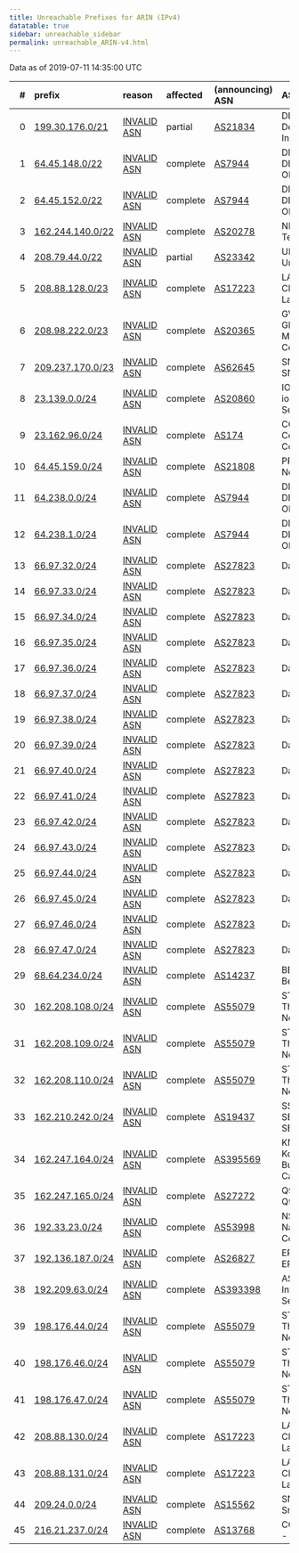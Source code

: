 ```yaml
---
title: Unreachable Prefixes for ARIN (IPv4)
datatable: true
sidebar: unreachable_sidebar
permalink: unreachable_ARIN-v4.html
---
```


Data as of 2019-07-11 14:35:00 UTC


<div class="datatable-begin"></div>

|   # | prefix                                                     | reason                                                                                                   | affected   | (announcing) ASN                         | AS Name                                                |   unreachable /24s |
|----:|:-----------------------------------------------------------|:---------------------------------------------------------------------------------------------------------|:-----------|:-----------------------------------------|:-------------------------------------------------------|-------------------:|
|   0 | [199.30.176.0/21](https://stat.ripe.net/199.30.176.0/21)   | [INVALID ASN](https://rpki-validator.ripe.net/announcement-preview?asn=AS21834&prefix=199.30.176.0/21)   | partial    | [AS21834](unreachable_AS21834-v4.html)   | DESIRE2LEARN - Desire2Learn Incorporated               |                  8 |
|   1 | [64.45.148.0/22](https://stat.ripe.net/64.45.148.0/22)     | [INVALID ASN](https://rpki-validator.ripe.net/announcement-preview?asn=AS7944&prefix=64.45.148.0/22)     | complete   | [AS7944](unreachable_AS7944-v4.html)     | DMVOL-ASN - DELMARVA ONLINE                            |                  4 |
|   2 | [64.45.152.0/22](https://stat.ripe.net/64.45.152.0/22)     | [INVALID ASN](https://rpki-validator.ripe.net/announcement-preview?asn=AS7944&prefix=64.45.152.0/22)     | complete   | [AS7944](unreachable_AS7944-v4.html)     | DMVOL-ASN - DELMARVA ONLINE                            |                  4 |
|   3 | [162.244.140.0/22](https://stat.ripe.net/162.244.140.0/22) | [INVALID ASN](https://rpki-validator.ripe.net/announcement-preview?asn=AS20278&prefix=162.244.140.0/22)  | complete   | [AS20278](unreachable_AS20278-v4.html)   | NEXEON - Nexeon Technologies                           |                  4 |
|   4 | [208.79.44.0/22](https://stat.ripe.net/208.79.44.0/22)     | [INVALID ASN](https://rpki-validator.ripe.net/announcement-preview?asn=AS23342&prefix=208.79.44.0/22)    | partial    | [AS23342](unreachable_AS23342-v4.html)   | UNITEDLAYER - Unitedlayer                              |                  4 |
|   5 | [208.88.128.0/23](https://stat.ripe.net/208.88.128.0/23)   | [INVALID ASN](https://rpki-validator.ripe.net/announcement-preview?asn=AS17223&prefix=208.88.128.0/23)   | complete   | [AS17223](unreachable_AS17223-v4.html)   | LATISYS-CHICAGO - Latisys-Chicago                      |                  2 |
|   6 | [208.98.222.0/23](https://stat.ripe.net/208.98.222.0/23)   | [INVALID ASN](https://rpki-validator.ripe.net/announcement-preview?asn=AS20365&prefix=208.98.222.0/23)   | complete   | [AS20365](unreachable_AS20365-v4.html)   | GWMC-AS2 - Globalive Wireless Management Corp.         |                  2 |
|   7 | [209.237.170.0/23](https://stat.ripe.net/209.237.170.0/23) | [INVALID ASN](https://rpki-validator.ripe.net/announcement-preview?asn=AS62645&prefix=209.237.170.0/23)  | complete   | [AS62645](unreachable_AS62645-v4.html)   | SNAPNAMES - SNAPNAMES.COM                              |                  2 |
|   8 | [23.139.0.0/24](https://stat.ripe.net/23.139.0.0/24)       | [INVALID ASN](https://rpki-validator.ripe.net/announcement-preview?asn=AS20860&prefix=23.139.0.0/24)     | complete   | [AS20860](unreachable_AS20860-v4.html)   | IOMART-AS - iomart Cloud Services Limited.             |                  1 |
|   9 | [23.162.96.0/24](https://stat.ripe.net/23.162.96.0/24)     | [INVALID ASN](https://rpki-validator.ripe.net/announcement-preview?asn=AS174&prefix=23.162.96.0/24)      | complete   | [AS174](unreachable_AS174-v4.html)       | COGENT-174 - Cogent Communications                     |                  1 |
|  10 | [64.45.159.0/24](https://stat.ripe.net/64.45.159.0/24)     | [INVALID ASN](https://rpki-validator.ripe.net/announcement-preview?asn=AS21808&prefix=64.45.159.0/24)    | complete   | [AS21808](unreachable_AS21808-v4.html)   | PRLSS - Peerless Network Inc                           |                  1 |
|  11 | [64.238.0.0/24](https://stat.ripe.net/64.238.0.0/24)       | [INVALID ASN](https://rpki-validator.ripe.net/announcement-preview?asn=AS7944&prefix=64.238.0.0/24)      | complete   | [AS7944](unreachable_AS7944-v4.html)     | DMVOL-ASN - DELMARVA ONLINE                            |                  1 |
|  12 | [64.238.1.0/24](https://stat.ripe.net/64.238.1.0/24)       | [INVALID ASN](https://rpki-validator.ripe.net/announcement-preview?asn=AS7944&prefix=64.238.1.0/24)      | complete   | [AS7944](unreachable_AS7944-v4.html)     | DMVOL-ASN - DELMARVA ONLINE                            |                  1 |
|  13 | [66.97.32.0/24](https://stat.ripe.net/66.97.32.0/24)       | [INVALID ASN](https://rpki-validator.ripe.net/announcement-preview?asn=AS27823&prefix=66.97.32.0/24)     | complete   | [AS27823](unreachable_AS27823-v4.html)   | Dattatec.com                                           |                  1 |
|  14 | [66.97.33.0/24](https://stat.ripe.net/66.97.33.0/24)       | [INVALID ASN](https://rpki-validator.ripe.net/announcement-preview?asn=AS27823&prefix=66.97.33.0/24)     | complete   | [AS27823](unreachable_AS27823-v4.html)   | Dattatec.com                                           |                  1 |
|  15 | [66.97.34.0/24](https://stat.ripe.net/66.97.34.0/24)       | [INVALID ASN](https://rpki-validator.ripe.net/announcement-preview?asn=AS27823&prefix=66.97.34.0/24)     | complete   | [AS27823](unreachable_AS27823-v4.html)   | Dattatec.com                                           |                  1 |
|  16 | [66.97.35.0/24](https://stat.ripe.net/66.97.35.0/24)       | [INVALID ASN](https://rpki-validator.ripe.net/announcement-preview?asn=AS27823&prefix=66.97.35.0/24)     | complete   | [AS27823](unreachable_AS27823-v4.html)   | Dattatec.com                                           |                  1 |
|  17 | [66.97.36.0/24](https://stat.ripe.net/66.97.36.0/24)       | [INVALID ASN](https://rpki-validator.ripe.net/announcement-preview?asn=AS27823&prefix=66.97.36.0/24)     | complete   | [AS27823](unreachable_AS27823-v4.html)   | Dattatec.com                                           |                  1 |
|  18 | [66.97.37.0/24](https://stat.ripe.net/66.97.37.0/24)       | [INVALID ASN](https://rpki-validator.ripe.net/announcement-preview?asn=AS27823&prefix=66.97.37.0/24)     | complete   | [AS27823](unreachable_AS27823-v4.html)   | Dattatec.com                                           |                  1 |
|  19 | [66.97.38.0/24](https://stat.ripe.net/66.97.38.0/24)       | [INVALID ASN](https://rpki-validator.ripe.net/announcement-preview?asn=AS27823&prefix=66.97.38.0/24)     | complete   | [AS27823](unreachable_AS27823-v4.html)   | Dattatec.com                                           |                  1 |
|  20 | [66.97.39.0/24](https://stat.ripe.net/66.97.39.0/24)       | [INVALID ASN](https://rpki-validator.ripe.net/announcement-preview?asn=AS27823&prefix=66.97.39.0/24)     | complete   | [AS27823](unreachable_AS27823-v4.html)   | Dattatec.com                                           |                  1 |
|  21 | [66.97.40.0/24](https://stat.ripe.net/66.97.40.0/24)       | [INVALID ASN](https://rpki-validator.ripe.net/announcement-preview?asn=AS27823&prefix=66.97.40.0/24)     | complete   | [AS27823](unreachable_AS27823-v4.html)   | Dattatec.com                                           |                  1 |
|  22 | [66.97.41.0/24](https://stat.ripe.net/66.97.41.0/24)       | [INVALID ASN](https://rpki-validator.ripe.net/announcement-preview?asn=AS27823&prefix=66.97.41.0/24)     | complete   | [AS27823](unreachable_AS27823-v4.html)   | Dattatec.com                                           |                  1 |
|  23 | [66.97.42.0/24](https://stat.ripe.net/66.97.42.0/24)       | [INVALID ASN](https://rpki-validator.ripe.net/announcement-preview?asn=AS27823&prefix=66.97.42.0/24)     | complete   | [AS27823](unreachable_AS27823-v4.html)   | Dattatec.com                                           |                  1 |
|  24 | [66.97.43.0/24](https://stat.ripe.net/66.97.43.0/24)       | [INVALID ASN](https://rpki-validator.ripe.net/announcement-preview?asn=AS27823&prefix=66.97.43.0/24)     | complete   | [AS27823](unreachable_AS27823-v4.html)   | Dattatec.com                                           |                  1 |
|  25 | [66.97.44.0/24](https://stat.ripe.net/66.97.44.0/24)       | [INVALID ASN](https://rpki-validator.ripe.net/announcement-preview?asn=AS27823&prefix=66.97.44.0/24)     | complete   | [AS27823](unreachable_AS27823-v4.html)   | Dattatec.com                                           |                  1 |
|  26 | [66.97.45.0/24](https://stat.ripe.net/66.97.45.0/24)       | [INVALID ASN](https://rpki-validator.ripe.net/announcement-preview?asn=AS27823&prefix=66.97.45.0/24)     | complete   | [AS27823](unreachable_AS27823-v4.html)   | Dattatec.com                                           |                  1 |
|  27 | [66.97.46.0/24](https://stat.ripe.net/66.97.46.0/24)       | [INVALID ASN](https://rpki-validator.ripe.net/announcement-preview?asn=AS27823&prefix=66.97.46.0/24)     | complete   | [AS27823](unreachable_AS27823-v4.html)   | Dattatec.com                                           |                  1 |
|  28 | [66.97.47.0/24](https://stat.ripe.net/66.97.47.0/24)       | [INVALID ASN](https://rpki-validator.ripe.net/announcement-preview?asn=AS27823&prefix=66.97.47.0/24)     | complete   | [AS27823](unreachable_AS27823-v4.html)   | Dattatec.com                                           |                  1 |
|  29 | [68.64.234.0/24](https://stat.ripe.net/68.64.234.0/24)     | [INVALID ASN](https://rpki-validator.ripe.net/announcement-preview?asn=AS14237&prefix=68.64.234.0/24)    | complete   | [AS14237](unreachable_AS14237-v4.html)   | BEAMSPEED1 - Beamspeed LLC                             |                  1 |
|  30 | [162.208.108.0/24](https://stat.ripe.net/162.208.108.0/24) | [INVALID ASN](https://rpki-validator.ripe.net/announcement-preview?asn=AS55079&prefix=162.208.108.0/24)  | complete   | [AS55079](unreachable_AS55079-v4.html)   | STELLANET - Third Gear Networks                        |                  1 |
|  31 | [162.208.109.0/24](https://stat.ripe.net/162.208.109.0/24) | [INVALID ASN](https://rpki-validator.ripe.net/announcement-preview?asn=AS55079&prefix=162.208.109.0/24)  | complete   | [AS55079](unreachable_AS55079-v4.html)   | STELLANET - Third Gear Networks                        |                  1 |
|  32 | [162.208.110.0/24](https://stat.ripe.net/162.208.110.0/24) | [INVALID ASN](https://rpki-validator.ripe.net/announcement-preview?asn=AS55079&prefix=162.208.110.0/24)  | complete   | [AS55079](unreachable_AS55079-v4.html)   | STELLANET - Third Gear Networks                        |                  1 |
|  33 | [162.210.242.0/24](https://stat.ripe.net/162.210.242.0/24) | [INVALID ASN](https://rpki-validator.ripe.net/announcement-preview?asn=AS19437&prefix=162.210.242.0/24)  | complete   | [AS19437](unreachable_AS19437-v4.html)   | SS-ASH - SECURED SERVERS LLC                           |                  1 |
|  34 | [162.247.164.0/24](https://stat.ripe.net/162.247.164.0/24) | [INVALID ASN](https://rpki-validator.ripe.net/announcement-preview?asn=AS395569&prefix=162.247.164.0/24) | complete   | [AS395569](unreachable_AS395569-v4.html) | KMBS-CA - Konica Minolta Business Solutions Canada LTD |                  1 |
|  35 | [162.247.165.0/24](https://stat.ripe.net/162.247.165.0/24) | [INVALID ASN](https://rpki-validator.ripe.net/announcement-preview?asn=AS27272&prefix=162.247.165.0/24)  | complete   | [AS27272](unreachable_AS27272-v4.html)   | Q9-AS-CAL3 - Q9 Networks Inc.                          |                  1 |
|  36 | [192.33.23.0/24](https://stat.ripe.net/192.33.23.0/24)     | [INVALID ASN](https://rpki-validator.ripe.net/announcement-preview?asn=AS53998&prefix=192.33.23.0/24)    | complete   | [AS53998](unreachable_AS53998-v4.html)   | NSC-AS01 - National Systems Corporation                |                  1 |
|  37 | [192.136.187.0/24](https://stat.ripe.net/192.136.187.0/24) | [INVALID ASN](https://rpki-validator.ripe.net/announcement-preview?asn=AS26827&prefix=192.136.187.0/24)  | complete   | [AS26827](unreachable_AS26827-v4.html)   | EPBTELECOM - EPB Fiber Optics                          |                  1 |
|  38 | [192.209.63.0/24](https://stat.ripe.net/192.209.63.0/24)   | [INVALID ASN](https://rpki-validator.ripe.net/announcement-preview?asn=AS393398&prefix=192.209.63.0/24)  | complete   | [AS393398](unreachable_AS393398-v4.html) | ASN-DIS - Dallas Infrastructure Services               |                  1 |
|  39 | [198.176.44.0/24](https://stat.ripe.net/198.176.44.0/24)   | [INVALID ASN](https://rpki-validator.ripe.net/announcement-preview?asn=AS55079&prefix=198.176.44.0/24)   | complete   | [AS55079](unreachable_AS55079-v4.html)   | STELLANET - Third Gear Networks                        |                  1 |
|  40 | [198.176.46.0/24](https://stat.ripe.net/198.176.46.0/24)   | [INVALID ASN](https://rpki-validator.ripe.net/announcement-preview?asn=AS55079&prefix=198.176.46.0/24)   | complete   | [AS55079](unreachable_AS55079-v4.html)   | STELLANET - Third Gear Networks                        |                  1 |
|  41 | [198.176.47.0/24](https://stat.ripe.net/198.176.47.0/24)   | [INVALID ASN](https://rpki-validator.ripe.net/announcement-preview?asn=AS55079&prefix=198.176.47.0/24)   | complete   | [AS55079](unreachable_AS55079-v4.html)   | STELLANET - Third Gear Networks                        |                  1 |
|  42 | [208.88.130.0/24](https://stat.ripe.net/208.88.130.0/24)   | [INVALID ASN](https://rpki-validator.ripe.net/announcement-preview?asn=AS17223&prefix=208.88.130.0/24)   | complete   | [AS17223](unreachable_AS17223-v4.html)   | LATISYS-CHICAGO - Latisys-Chicago                      |                  1 |
|  43 | [208.88.131.0/24](https://stat.ripe.net/208.88.131.0/24)   | [INVALID ASN](https://rpki-validator.ripe.net/announcement-preview?asn=AS17223&prefix=208.88.131.0/24)   | complete   | [AS17223](unreachable_AS17223-v4.html)   | LATISYS-CHICAGO - Latisys-Chicago                      |                  1 |
|  44 | [209.24.0.0/24](https://stat.ripe.net/209.24.0.0/24)       | [INVALID ASN](https://rpki-validator.ripe.net/announcement-preview?asn=AS15562&prefix=209.24.0.0/24)     | complete   | [AS15562](unreachable_AS15562-v4.html)   | SNIJDERS - Job Snijders                                |                  1 |
|  45 | [216.21.237.0/24](https://stat.ripe.net/216.21.237.0/24)   | [INVALID ASN](https://rpki-validator.ripe.net/announcement-preview?asn=AS13768&prefix=216.21.237.0/24)   | complete   | [AS13768](unreachable_AS13768-v4.html)   | COGECO-PEER1 - Cogeco Peer 1                           |                  1 |

<div class="datatable-end"></div>